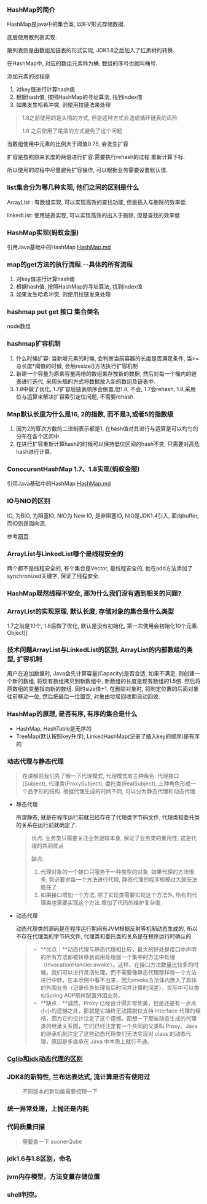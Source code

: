 ### HashMap的简介

HashMap是java中的集合类, 以K-V形式存储数据.

底层使用散列表实现.

散列表则是由数组加链表的形式实现, JDK1.8之后加入了红黑树的转换.

在HashMap中, 对应的数组元素称为桶, 数组的序号也就叫桶号.

添加元素的过程是

1. 对key值进行计算hash值
2. 根据hash值, 按照HashMap的寻址算法, 找到index值
3. 如果发生哈希冲突, 则使用拉链法来处理

> 1.8之前使用的是头插的方式, 但是这种方式会造成循环链表的风险
>
> 1.8 之后使用了尾插的方式避免了这个问题

当数组使用中元素的比例大于阈值0.75, 会发生扩容

扩容是按照原来长度的两倍进行扩容.需要执行rehash的过程.重新计算下标.

所以使用的过程中尽量避免扩容操作, 可以根据业务需要设置默认值.

### list集合分为哪几种实现, 他们之间的区别是什么

ArrayList : 有数组实现, 可以实现高效的查找功能, 但是插入与删除的效率低

linkedList: 使用链表实现, 可以实现高效的出入于删除, 但是查找的效率低

### HashMap实现(蚂蚁金服)

引用Java基础中的HashMap [HashMap.md](../../JAVA基础/HashMap.md) 

### map的get方法的执行流程.--具体的所有流程

1. 对key值进行计算hash值
2. 根据hash值, 按照HashMap的寻址算法, 找到index值
3. 如果发生哈希冲突, 则使用拉链发来处理

### hashmap put get 接口 集合类名 

node数组

### hashmap扩容机制

1. 什么时候扩容: 当新增元素的时候, 会判断当前容器的长度是否满足条件, 当>=总长度*阈值的时候, 会触resize()方法执行扩容机制
2. 新建一个容量为原来容量两倍的数组来存放新的数据, 然后对每一个桶内的链表进行迭代, 采用头插的方式将数据放入新的数组及链表中.
3. 1.8中做了优化, 1.7扩容后链表顺序会倒置,但1.8, 不会, 1.7会rehash, 1.8,采用位与运算来解决扩容索引定位问题, 不需要rehash.

### Map默认长度为什么是16, 2的指数, 而不是3,或者5的指数级

1. 因为2的幂次方数的二进制表示都是1, 在hash值对其进行与运算是可以均匀的分布在各个区间中. 
2. 在进行扩容重新计算hash的时候可以保持低位区间的hash不变, 只需要对高危hash进行计算.

### ConccurentHashMap 1.7、1.8实现(蚂蚁金服)

引用Java基础中的HashMap [HashMap.md](../../JAVA基础/HashMap.md) 

### IO与NIO的区别

IO, 为BIO, 为阻塞IO, NIO为 New IO, 是非阻塞IO, NIO是JDK1.4引入, 面向buffer, 而IO则是面向流.



参考[网页](https://blog.csdn.net/zengxiantao1994/article/details/88094910?utm_medium=distribute.pc_relevant_t0.none-task-blog-BlogCommendFromMachineLearnPai2-1.add_param_isCf&depth_1-utm_source=distribute.pc_relevant_t0.none-task-blog-BlogCommendFromMachineLearnPai2-1.add_param_isCf)

### ArrayList与LinkedList哪个是线程安全的

两个都不是线程安全的, 有个集合是Vector, 是线程安全的, 他在add方法添加了synchronized关键字, 保证了线程安全.

### HashMap既然线程不安全, 那为什么我们没有遇到相关的问题?



### ArrayList的实现原理, 默认长度, 存储对象的集合是什么类型

1.7之前是10个, 1.8后做了优化,  默认是没有初始化, 第一次使用会初始化10个元素. Object[]

### 技术问题ArrayList与LinkedList的区别, ArrayList的内部数组的类型, 扩容机制

用户在追加数据时, Java会先计算容量(Capacity)是否合适, 如果不满足, 则创建一个新的数组, 将现有数组拷贝到新数组中, 新数组的长度是现有数组的1.5倍. 然后将原数组的变量指向新的数组. 同时size值+1, 在删除对象时, 将制定位置的后面对象往前移动一位, 然后把最后一位置空, 对象由垃圾回收期自动回收.

### HashMap的原理, 是否有序, 有序的集合是什么

* HashMap, HashTable是无序的
* TreeMap(默认按照key升序), LinkedHashMap(记录了插入key的顺序)是有序的

### 动态代理与静态代理

> 在讲解前我们先了解一下代理模式, 代理模式有三种角色: 代理接口(Subject), 代理类(ProxySubject), 委托类(RealSubject), 三种角色形成一个品字形的结构. 根据代理生成的时间不同, 可以分为静态代理和动态代理. 

* 静态代理

    所谓静态, 就是在程序运行前就已经存在了代理类字节码文件, 代理类和委托类的关系在运行前就确定了.

    > 优点: 业务类只需要关注业务逻辑本身, 保证了业务类的重用性, 这是代理的共同优点
    >
    > 缺点:
    >
    > 1. 代理对象的一个接口只服务于一种类型的对象, 如果代理的方法很多, 势必要求每一个方法进行代理, 静态代理的程序规模过大就无法胜任了
    > 2. 如果接口增加一个方法, 除了实现类需要实现这个方法外, 所有的代理类也需要实现这个方法.增加了代码的维护复杂度.

* 动态代理

    动态代理类的源码是在程序运行期间有JVM根据反射等机制动态生成的, 所以不存在代理类的字节码文件, 代理类和委托类的关系是在程序运行时确认的.

    > - **优点：**动态代理与静态代理相比较，最大的好处是接口中声明的所有方法都被转移到调用处理器一个集中的方法中处理（InvocationHandler.invoke）。这样，在接口方法数量比较多的时候，我们可以进行灵活处理，而不需要像静态代理那样每一个方法进行中转。在本示例中看不出来，因为invoke方法体内嵌入了具体的外围业务（记录任务处理前后时间并计算时间差），实际中可以类似Spring AOP那样配置外围业务。 
    > - **缺点：**诚然，Proxy 已经设计得非常优美，但是还是有一点点小小的遗憾之处，那就是它始终无法摆脱仅支持 interface 代理的桎梏，因为它的设计注定了这个遗憾。回想一下那些动态生成的代理类的继承关系图，它们已经注定有一个共同的父类叫 Proxy。Java 的继承机制注定了这些动态代理类们无法实现对 class 的动态代理，原因是多继承在 Java 中本质上就行不通。 

### [Cglib和jdk动态代理的区别](https://www.cnblogs.com/sandaman2019/p/12636727.html)

### JDK8的新特性, 兰布达表达式, 流计算是否有使用过

> 不同版本的新功能需要梳理一下

### 统一异常处理，上抛还是内耗

### 代码质量扫描

> 需要查一下 suonerQube

### jdk1.6与1.8区别，命名

### jvm内存模型，方法变量存储位置

### shell判空。

